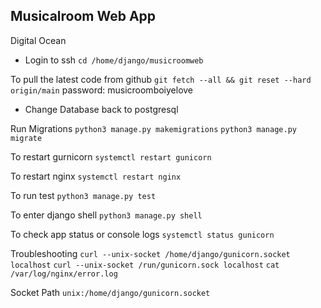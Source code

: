## Musicalroom Web App

Digital Ocean
- Login to ssh
`cd /home/django/musicroomweb`

To pull the latest code from github
`git fetch --all && git reset --hard origin/main`
password: musicroomboiyelove

- Change Database back to postgresql

Run Migrations
`python3 manage.py makemigrations`
`python3 manage.py migrate`

To restart gurnicorn
`systemctl restart gunicorn`

To restart nginx
`systemctl restart nginx`

To run test
`python3 manage.py test`

To enter django shell
`python3 manage.py shell`


To check app status or console logs
`systemctl status gunicorn`

<!-- systemctl restart gunicorn && systemctl restart nginx
python3 manage.py test -->


Troubleshooting
`curl --unix-socket /home/django/gunicorn.socket localhost`
`curl --unix-socket /run/gunicorn.sock localhost`
`cat /var/log/nginx/error.log`

Socket Path
`unix:/home/django/gunicorn.socket`



